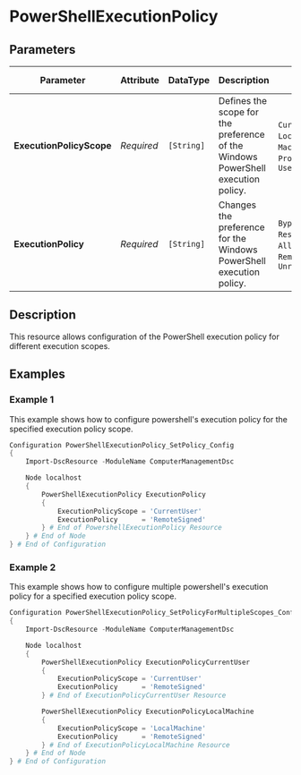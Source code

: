 # PowerShellExecutionPolicy

## Parameters

| Parameter                | Attribute  | DataType   | Description                                                                      | Allowed Values                                                          |
| ------------------------ | ---------- | ---------- | -------------------------------------------------------------------------------- | ----------------------------------------------------------------------- |
| **ExecutionPolicyScope** | *Required* | `[String]` | Defines the scope for the preference of the Windows PowerShell execution policy. | `CurrentUser`, `LocalMachine`, `MachinePolicy`, `Process`, `UserPolicy` |
| **ExecutionPolicy**      | *Required* | `[String]` | Changes the preference for the Windows PowerShell execution policy.              | `Bypass`, `Restricted`, `AllSigned`, `RemoteSigned`, `Unrestricted`     |

## Description

This resource allows configuration of the PowerShell execution
policy for different execution scopes.

## Examples

### Example 1

This example shows how to configure powershell's execution policy for the specified execution policy scope.

```powershell
Configuration PowerShellExecutionPolicy_SetPolicy_Config
{
    Import-DscResource -ModuleName ComputerManagementDsc

    Node localhost
    {
        PowerShellExecutionPolicy ExecutionPolicy
        {
            ExecutionPolicyScope = 'CurrentUser'
            ExecutionPolicy      = 'RemoteSigned'
        } # End of PowershellExecutionPolicy Resource
    } # End of Node
} # End of Configuration
```

### Example 2

This example shows how to configure multiple powershell's execution policy for a specified execution policy scope.

```powershell
Configuration PowerShellExecutionPolicy_SetPolicyForMultipleScopes_Config
{
    Import-DscResource -ModuleName ComputerManagementDsc

    Node localhost
    {
        PowerShellExecutionPolicy ExecutionPolicyCurrentUser
        {
            ExecutionPolicyScope = 'CurrentUser'
            ExecutionPolicy      = 'RemoteSigned'
        } # End of ExecutionPolicyCurrentUser Resource

        PowerShellExecutionPolicy ExecutionPolicyLocalMachine
        {
            ExecutionPolicyScope = 'LocalMachine'
            ExecutionPolicy      = 'RemoteSigned'
        } # End of ExecutionPolicyLocalMachine Resource
    } # End of Node
} # End of Configuration
```


